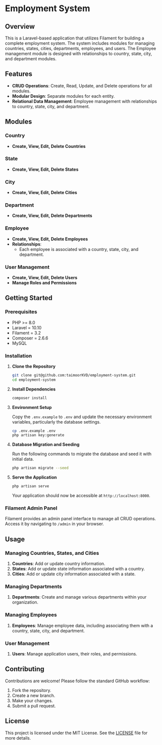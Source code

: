 # Employment System

## Overview

This is a Laravel-based application that utilizes Filament for building a complete employment system. The system includes modules for managing countries, states, cities, departments, employees, and users. The Employee management module is designed with relationships to country, state, city, and department modules.

## Features

- **CRUD Operations**: Create, Read, Update, and Delete operations for all modules.
- **Modular Design**: Separate modules for each entity.
- **Relational Data Management**: Employee management with relationships to country, state, city, and department.

## Modules

### Country
- **Create, View, Edit, Delete Countries**

### State
- **Create, View, Edit, Delete States**

### City
- **Create, View, Edit, Delete Cities**

### Department
- **Create, View, Edit, Delete Departments**

### Employee
- **Create, View, Edit, Delete Employees**
- **Relationships**:
    - Each employee is associated with a country, state, city, and department.

### User Management
- **Create, View, Edit, Delete Users**
- **Manage Roles and Permissions**

## Getting Started

### Prerequisites

- PHP >= 8.0
- Laravel = 10.10
- Filament = 3.2
- Composer = 2.6.6
- MySQL

### Installation

1. **Clone the Repository**

    ```sh
    git clone git@github.com:taimoorKVD/employment-system.git
    cd employment-system
    ```

2. **Install Dependencies**

    ```sh
    composer install
    ```

3. **Environment Setup**

   Copy the `.env.example` to `.env` and update the necessary environment variables, particularly the database settings.

    ```sh
    cp .env.example .env
    php artisan key:generate
    ```

4. **Database Migration and Seeding**

   Run the following commands to migrate the database and seed it with initial data.

    ```sh
    php artisan migrate --seed
    ```

5. **Serve the Application**

    ```sh
    php artisan serve
    ```

   Your application should now be accessible at `http://localhost:8000`.

### Filament Admin Panel

Filament provides an admin panel interface to manage all CRUD operations. Access it by navigating to `/admin` in your browser.

## Usage

### Managing Countries, States, and Cities

1. **Countries**: Add or update country information.
2. **States**: Add or update state information associated with a country.
3. **Cities**: Add or update city information associated with a state.

### Managing Departments

1. **Departments**: Create and manage various departments within your organization.

### Managing Employees

1. **Employees**: Manage employee data, including associating them with a country, state, city, and department.

### User Management

1. **Users**: Manage application users, their roles, and permissions.

## Contributing

Contributions are welcome! Please follow the standard GitHub workflow:

1. Fork the repository.
2. Create a new branch.
3. Make your changes.
4. Submit a pull request.

## License

This project is licensed under the MIT License. See the [LICENSE](LICENSE) file for more details.
